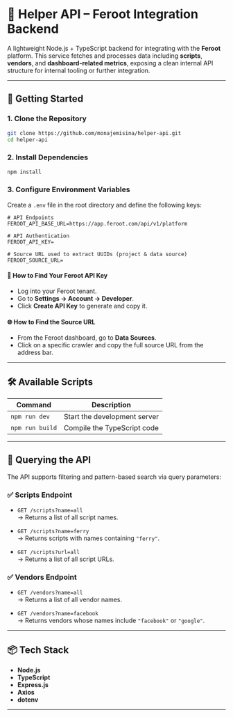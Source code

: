 # 🔧 Helper API – Feroot Integration Backend

A lightweight Node.js + TypeScript backend for integrating with the **Feroot** platform. This service fetches and processes data including **scripts**, **vendors**, and **dashboard-related metrics**, exposing a clean internal API structure for internal tooling or further integration.

---

## 🚀 Getting Started

### 1. Clone the Repository

```bash
git clone https://github.com/monajemisina/helper-api.git
cd helper-api
```

### 2. Install Dependencies

```bash
npm install
```

### 3. Configure Environment Variables

Create a `.env` file in the root directory and define the following keys:

```env
# API Endpoints
FEROOT_API_BASE_URL=https://app.feroot.com/api/v1/platform

# API Authentication
FEROOT_API_KEY=

# Source URL used to extract UUIDs (project & data source)
FEROOT_SOURCE_URL=
```

#### 🔑 How to Find Your Feroot API Key
- Log into your Feroot tenant.
- Go to **Settings → Account → Developer**.
- Click **Create API Key** to generate and copy it.

#### 🌐 How to Find the Source URL
- From the Feroot dashboard, go to **Data Sources**.
- Click on a specific crawler and copy the full source URL from the address bar.

---

## 🛠️ Available Scripts

| Command         | Description                     |
|------------------|---------------------------------|
| `npm run dev`     | Start the development server    |
| `npm run build`   | Compile the TypeScript code     |

---

## 🔎 Querying the API

The API supports filtering and pattern-based search via query parameters:

### ✅ Scripts Endpoint

- `GET /scripts?name=all`  
  → Returns a list of all script names.

- `GET /scripts?name=ferry`  
  → Returns scripts with names containing `"ferry"`.

- `GET /scripts?url=all`  
  → Returns a list of all script URLs.
  
### ✅ Vendors Endpoint

- `GET /vendors?name=all`  
  → Returns a list of all vendor names.

- `GET /vendors?name=facebook`  
  → Returns vendors whose names include `"facebook"` or `"google"`.

---

## 📦 Tech Stack

- **Node.js**
- **TypeScript**
- **Express.js**
- **Axios**
- **dotenv**

---
